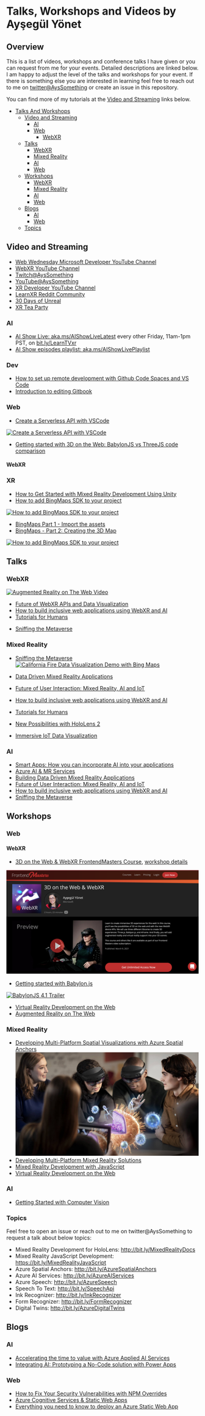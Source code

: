 # Talks, Workshops and Videos by Ayşegül Yönet 

## Overview  

This is a list of videos, workshops and conference talks I have given or you can request from me for your events. Detailed descriptions are linked below. I am happy to adjust the level of the talks and workshops for your event. If there is something else you are interested in learning feel free to reach out to me on [twitter@AysSomething](https://twitter.com/AysSomething) or create an issue in this repository. 

You can find more of my tutorials at the [Video and Streaming](#video-and-streaming) links below.

- [Talks And Workshops](#talks-and-workshops)
  - [Video and Streaming](#video-and-streaming)
    - [AI](#ai)
    - [Web](#web)
      - [WebXR](#webxr) 
  - [Talks](#talks)
    - [WebXR](#webxr)
    - [Mixed Reality](#mixed-reality)
    - [AI](#ai-1)
    - [Web](#web-1)
  - [Workshops](#workshops)
    - [WebXR](#webxr-1)
    - [Mixed Reality](#mixed-reality-1)
    - [AI](#ai-2)
    - [Web](#web-2)
  - [Blogs](#blogs)
    - [AI](#ai-3)
    - [Web](#web-3)
  - [Topics](#topics)

## Video and Streaming

- [Web Wednesday Microsoft Developer YouTube Channel](https://www.youtube.com/playlist?list=PLlrxD0HtieHhm3qFORKl1s-i5ZLS1ZPlN)
- [WebXR YouTube Channel](https://www.youtube.com/WebXR)
- [Twitch@AysSomething](https://www.twitch.tv/ayssomething)
- [YouTube@AysSomething](https://www.youtube.com/channel/UCeo_soIgcgBSd3SVRbs_MPQ)
- [XR Developer YouTube Channel](https://www.youtube.com/channel/UC8ohQvrBXGvEvP_9X98r4bQ)
- [LearnXR Reddit Community](https://www.reddit.com/r/LearnXR/)
- [30 Days of Unreal](https://github.com/Yonet/30DaysOfUnrealEngine/blob/main/README.md)
- [XR Tea Party](https://github.com/Yonet/XRTeaParty)

### AI

- [AI Show Live: aka.ms/AIShowLiveLatest](https://aka.ms/AIShowLiveLatest) every other Friday, 11am-1pm PST, on [bit.ly/LearnTVxr](https://docs.microsoft.com/learn/tv/?WT.mc_id=aiml-8567-ayyonet)
- [AI Show episodes playlist: aka.ms/AIShowLivePlaylist](https://www.youtube.com/playlist?list=PLlrxD0HtieHinivDFATQd5qyjL6ijKHUF)

### Dev

- [How to set up remote development with Github Code Spaces and VS Code](https://youtu.be/ZWJglERhXLw)
- [Introduction to editing Gitbook](https://youtu.be/KL6XhiwrzM0)

### Web

- [Create a Serverless API with VSCode](https://aka.ms/Video/CreateServerlessAPI)

[![Create a Serverless API with VSCode](http://img.youtube.com/vi/VzML-6DClVU/0.jpg)](https://youtu.be/VzML-6DClVU)

- [Getting started with 3D on the Web: BabylonJS vs ThreeJS code comparison](https://youtu.be/1BbxT9_SFVw)

#### WebXR

### XR 

- [How to Get Started with Mixed Reality Development Using Unity](https://youtu.be/A0FHizvwB44)
- [How to add BingMaps SDK to your project](https://youtu.be/pEdOls9kZGE)

[![How to add BingMaps SDK to your project](http://img.youtube.com/vi/pEdOls9kZGE/0.jpg)](https://youtu.be/pEdOls9kZGE)

- [BingMaps Part 1 - Import the assets](https://youtu.be/l4qBjz0mu-c)
- [BingMaps - Part 2: Creating the 3D Map](https://youtu.be/PAYMKTKYrnQ)

[![How to add BingMaps SDK to your project](http://img.youtube.com/vi/PAYMKTKYrnQ/0.jpg)](https://youtu.be/PAYMKTKYrnQ)

## Talks

### WebXR

[![Augmented Reality on The Web Video](http://img.youtube.com/vi/trQYd-HVoBg/0.jpg)](http://www.youtube.com/watch?v=trQYd-HVoBg)

- [Future of WebXR APIs and Data Visualization](./Talks\FutureOfWebXRAPIsAndDataVisualization.md)
- [How to build inclusive web applications using WebXR and AI](./Talks/HowToBuildInclusiveWebApplicationsWebXR&AI.md)
- [Tutorials for Humans](./Talks/TutorialsForHumans.md)
<!-- - []() -->
- [Sniffing the Metaverse](https://github.com/Yonet/AysContent/blob/main/Talks/SniffingTheMetaverse.md)

### Mixed Reality

- [Sniffing the Metaverse](https://github.com/Yonet/AysContent/blob/main/Talks/SniffingTheMetaverse.md)
[![California Fire Data Visualization Demo with Bing Maps](http://img.youtube.com/vi/TjjB4RUQTG8/0.jpg)](http://www.youtube.com/watch?v=TjjB4RUQTG8)

- [Data Driven Mixed Reality Applications](./Talks/DataDrivenMRApplications.md)
- [Future of User Interaction: Mixed Reality, AI and IoT](./Talks/FutureUX.md)
- [How to build inclusive web applications using WebXR and AI](./Talks/HowToBuildInclusiveWebApplicationsWebXR&AI.md)
- [Tutorials for Humans](./Talks/TutorialsForHumans.md)
- [New Possibilities with HoloLens 2](./Talks/NewPossibilitiesWithHoloLens2.md)
- [Immersive IoT Data Visualization](./Talks/ImmersiveIoTDataVisualization)

### AI

- [Smart Apps: How you can incorporate AI into your applications](./Talks/IncorporateAI.md)
- [Azure AI & MR Services](./Talks/AzureAI&MR.md)
- [Building Data Driven Mixed Reality Applications](./Talks/DataDrivenMRApplications.md)
- [Future of User Interaction: Mixed Reality, AI and IoT](./Talks/FutureUX.md)
- [How to build inclusive web applications using WebXR and AI](./Talks/HowToBuildInclusiveWebApplicationsWebXR&AI.md)
- [Sniffing the Metaverse](https://github.com/Yonet/AysContent/blob/main/Talks/SniffingTheMetaverse.md)


## Workshops

### Web

#### WebXR

- [3D on the Web & WebXR FrontendMasters Course](https://frontendmasters.com/courses/3d-webxr/), [workshop details](./Workshops/3DontheWev&WebXR.md)

[![Frontend Masters WebXR Course](./images/frontendmasters.png)](https://frontendmasters.com/courses/3d-webxr/)

- [Getting started with Babylon.js](./Workshops/GettingStartedWithBabylonJS.md)

[![BabylonJS 4.1 Trailer](http://img.youtube.com/vi/zHpI-6r2vw8/0.jpg)](http://www.youtube.com/watch?v=zHpI-6r2vw8)

- [Virtual Reality Development on the Web](http://bit.ly/fem-webvr)
- [Augmented Reality on The Web](https://youtu.be/trQYd-HVoBg)

### Mixed Reality

- [Developing Multi-Platform Spatial Visualizations with Azure Spatial Anchors](Workshops\AzureSpatialAnchors.md)
![Shared experiences using Azure Spatial Anchors](./images/asa.jpg)
- [Developing Multi-Platform Mixed Reality Solutions](./Workshops/DevelopingMulti-PlatformMixedRealitySolutions.md)
- [Mixed Reality Development with JavaScript](https://github.com/Yonet/MRDocs)
- [Virtual Reality Development on the Web](http://bit.ly/fem-webvr)

### AI

- [Getting Started with Computer Vision](./Workshops/GettingStartedComputerVision.md) 

### Topics 

Feel free to open an issue or reach out to me on twitter@AysSomething to request a talk about below topics:

* Mixed Reality Development for HoloLens: http://bit.ly/MixedRealityDocs
* Mixed Reality JavaScript Development: https://bit.ly/MixedRealityJavaScript
* Azure Spatial Anchors: http://bit.ly/AzureSpatialAnchors
* Azure AI Services: http://bit.ly/AzureAIServices
* Azure Speech: http://bit.ly/AzureSpeech
* Speech To Text: http://bit.ly/SpeechApi
* Ink Recognizer: http://bit.ly/InkRecognizer
* Form Recognizer: http://bit.ly/FormRecognizer
* Digital Twins: http://bit.ly/AzureDigitalTwins


## Blogs

### AI

- [Accelerating the time to value with Azure Applied AI Services](https://techcommunity.microsoft.com/t5/azure-ai/accelerating-the-time-to-value-with-azure-applied-ai-services/ba-p/2377309?WT.mc_id=aiml-8567-ayyonet)
- [Integrating AI: Prototyping a No-Code solution with Power Apps](https://techcommunity.microsoft.com/t5/azure-ai/integrating-ai-prototyping-a-no-code-solution-with-power-apps/ba-p/2189550?WT.mc_id=aiml-8567-ayyonet)

### Web

- [How to Fix Your Security Vulnerabilities with NPM Overrides](https://medium.com/p/c4b5be0ab4f6)
- [Azure Cognitive Services & Static Web Apps](https://dev.to/azure/24-cognitive-services-swa-4bgd)
- [Everything you need to know to deploy an Azure Static Web App](https://dev.to/azure/everything-you-need-to-know-to-deploy-an-azure-static-web-app-fm6)
